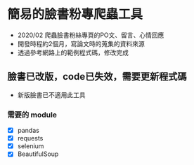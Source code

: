 # 簡易的臉書粉專爬蟲工具
- 2020/02 爬蟲臉書粉絲專頁的PO文、留言、心情回應
- 開發時程約2個月，寫論文時的蒐集的資料來源
- 透過參考網路上的範例程式碼，修改完成
## 臉書已改版，code已失效，需要更新程式碼
- 新版臉書已不適用此工具
### 需要的 module
- [x] pandas 
- [x] requests
- [x] selenium
- [x] BeautifulSoup
